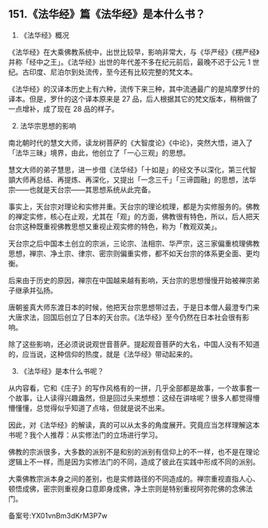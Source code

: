 ## 151.《法华经》篇《法华经》是本什么书？
1. 《法华经》概况


《法华经》在大乘佛教系统中，出世比较早，影响非常大，与《华严经》《楞严经》并称「经中之王」。《法华经》出世的年代差不多在纪元前后，最晚不迟于公元 1 世纪。古印度、尼泊尔到处流传，至今还有比较完整的梵文本。


《法华经》的汉译本历史上有六种，流传下来三种，其中流通最广的是鸠摩罗什的译本。但是，罗什的这个译本原来是 27 品，后人根据其它的梵文版本，稍稍做了一点增补，成了现在 28 品的样子。


2. 法华宗思想的影响


南北朝时代的慧文大师，读龙树菩萨的《大智度论》《中论》，突然大悟，进入了「法华三昧」境界，由此，他创立了「一心三观」的思想。


慧文大师的弟子慧思，进一步借《法华经》「十如是」的经文予以深化，第三代智顗大师再总结、再提炼、再深化，又提出「一念三千」「三谛圆融」的思想，法华宗——也就是天台宗——其思想系统从此完备。


事实上，天台宗对理论和实修并重。天台宗的理论梳理，都是为实修服务的。佛教的禅定实修，核心在止观，尤其在「观」的方面，佛教很有特色，所以，后人把天台宗这种既重视佛教思想又重视止观实修的特色，称为「教观双美」。


天台宗之后中国本土创立的宗派，三论宗、法相宗、华严宗，这三家偏重梳理佛教思想，禅宗、净土宗、律宗、密宗则偏重实修，都不如天台宗的体系更全面、更均衡。


后来由于历史的原因，禅宗在中国越来越有影响，天台宗的思想慢慢开始被禅宗弟子继承并弘扬。


唐朝鉴真大师东渡日本的时候，他把天台宗思想带过去，于是日本僧人最澄专门来大唐求法，回国后创立了日本的天台宗。《法华经》至今仍然在日本社会很有影响。


除了这些影响，还必须说说观世音菩萨。提起观音菩萨的大名，中国人没有不知道的，应当说，这种信仰的热度，就是《法华经》带动起来的。


3. 《法华经》是本什么书呢？


从内容看，它和《庄子》的写作风格有的一拼，几乎全部都是故事，一个故事套一个故事，让人读得兴趣盎然，但是回过头来想想：这经在讲啥呢？很多人都觉得懵懵懂懂，总觉得似乎知道了点啥，但就是说不出来。


因此，对《法华经》的解读，真的可以从太多的角度展开。究竟应当怎样理解这本书呢？我个人推荐：从实修法门的立场进行学习。


佛教的宗派很多，大多数的派别不是和别的派别有信仰上的不一样，也不是在理论逻辑上不一样，而是因为实修法门的不同，造成了彼此在实践中形成不同的派别。


大乘佛教宗派本身之间的差别，也是实修路径的不同造成的。禅宗重视直指人心、顿悟成佛，密宗则重视身口意即身成佛，净土宗则是特别重视阿弥陀佛的念佛法门。


备案号:YX01vnBm3dKrM3P7w

